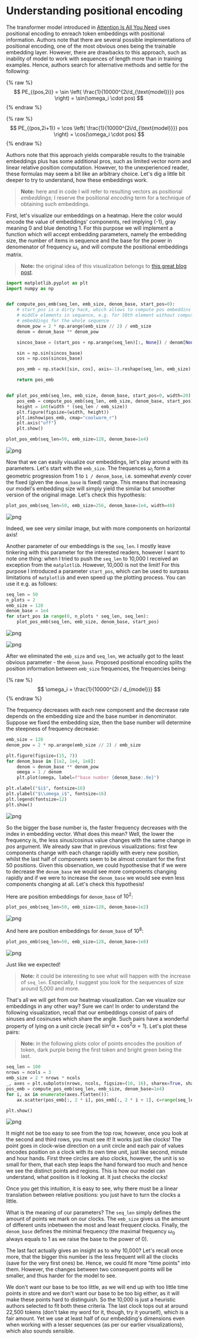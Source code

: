 # Understanding positional encoding



The transformer model introduced in [Attention Is All You Need](https://arxiv.org/abs/1706.03762) uses positional encoding to enreach token embeddings with positional information. Authors note that there are several possible implementations of positional encoding, one of the most obvious ones being the trainable embedding layer. However, there are drawbacks to this approach, such as inability of model to work with sequences of length more than in training examples. Hence, authors search for alternative methods and settle for the following:

{% raw %}
$$ PE_{(pos,2i)} = \sin \left( \frac{1}{10000^{2i/d_{\text{model}}}} pos \right) = \sin(\omega_i \cdot pos) $$
{% endraw %}

{% raw %}
$$ PE_{(pos,2i+1)} = \cos \left( \frac{1}{10000^{2i/d_{\text{model}}}} pos \right) = \cos(\omega_i \cdot pos) $$
{% endraw %}

Authors note that this approach yields comparable results to the trainable embeddings plus has some additional pros, such as limited vector norm and linear relative position computation. However, to the unexperienced reader, these formulas may seem a bit like an arbitrary choice. Let's dig a little bit deeper to try to understand, how these embeddings work.
> **Note:** here and in code I will refer to resulting vectors as positional *embeddings*; I reserve the positional *encoding* term for a technique of obtaining such embeddings.

First, let's visualize our embeddings on a heatmap. Here the color would encode the value of embeddings' components, red implying (-1), gray meaning 0 and blue denoting 1. For this purpose we will implement a function which will accept embedding parameters, namely the embedding size, the number of items in sequence and the base for the power in denomenator of frequency $\omega_i$, and will compute the positional embeddings matrix.
> **Note:** the original idea of this visualization belongs to [this great blog post](https://kazemnejad.com/blog/transformer_architecture_positional_encoding/).

```python
import matplotlib.pyplot as plt
import numpy as np


def compute_pos_emb(seq_len, emb_size, denom_base, start_pos=0):
    # start_pos is a dirty hack, which allows to compute pos embeddins for the
    # middle elements in sequence, e.g. for 50th element without computing
    # embeddings for the whole sequence
    denom_pow = 2 * np.arange(emb_size // 2) / emb_size
    denom = denom_base ** denom_pow

    sincos_base = (start_pos + np.arange(seq_len)[:, None]) / denom[None, :]

    sin = np.sin(sincos_base)
    cos = np.cos(sincos_base)

    pos_emb = np.stack([sin, cos], axis=-1).reshape(seq_len, emb_size)

    return pos_emb


def plot_pos_emb(seq_len, emb_size, denom_base, start_pos=0, width=20):
    pos_emb = compute_pos_emb(seq_len, emb_size, denom_base, start_pos)
    height = int(width * (seq_len / emb_size))
    plt.figure(figsize=(width, height))
    plt.imshow(pos_emb, cmap="coolwarm_r")
    plt.axis("off")
    plt.show()
```

```python
plot_pos_emb(seq_len=50, emb_size=128, denom_base=1e4)
```


![png](/images/2022-02-03-positional_encoding_files/output_3_0.png)


Now that we can easily visualize our embeddings, let's play around with its parameters. Let's start with the `emb_size`. The frequences $\omega_i$ form a geometric progression from 1 to `1 / denom_base`, i.e. somewhat *evenly* cover the fixed (given the `denom_base` is fixed) range. This means that increasing our model's embedding size will simply yield the similar but smoother version of the original image. Let's check this hypothesis:

```python
plot_pos_emb(seq_len=50, emb_size=256, denom_base=1e4, width=40)
```


![png](/images/2022-02-03-positional_encoding_files/output_5_0.png)


Indeed, we see very similar image, but with more components on horizontal axis!

Another parameter of our embeddings is the `seq_len`. I mostly leave tinkering with this parameter for the interested readers, however I want to note one thing: when I tried to push the `seq_len` to 10,000 I received an exception from the `matplotlib`. However, 10,000 is not the limit! For this purpose I introduced a parameter `start_pos`, which can be used to surpass limitations of `matplotlib` and even speed up the plotting process. You can use it e.g. as follows:

```python
seq_len = 50
n_plots = 2
emb_size = 128
denom_base = 1e4
for start_pos in range(0, n_plots * seq_len, seq_len):
    plot_pos_emb(seq_len, emb_size, denom_base, start_pos)
```


![png](/images/2022-02-03-positional_encoding_files/output_7_0.png)



![png](/images/2022-02-03-positional_encoding_files/output_7_1.png)


After we eliminated the `emb_size` and `seq_len`, we actually got to the least obvious parameter - the `denom_base`. Proposed positional encoding splits the position information between `emb_size` frequences, the frequencies being:

{% raw %}
$$ \omega_i = \frac{1}{10000^{2i / d_{model}}} $$
{% endraw %}

The frequency decreases with each new component and the decrease rate depends on the embedding size and the base number in denominator. Suppose we fixed the embedding size, then the base number will determine the steepness of frequency decrease:

```python
emb_size = 128
denom_pow = 2 * np.arange(emb_size // 2) / emb_size

plt.figure(figsize=(15, 7))
for denom_base in [1e2, 1e4, 1e8]:
    denom = denom_base ** denom_pow
    omega = 1 / denom
    plt.plot(omega, label=f"base number {denom_base:.0e}")

plt.xlabel("$i$", fontsize=16)
plt.ylabel("$\\omega_i$", fontsize=16)
plt.legend(fontsize=12)
plt.show()
```


![png](/images/2022-02-03-positional_encoding_files/output_9_0.png)


So the bigger the base number is, the faster frequency decreases with the index in embedding vector. What does this mean? Well, the lower the frequency is, the less sinus/cosinus value changes with the same change in $pos$ argument. We already saw that in previous visualizations: first few components change with each change rapidly with every new position, whilst the last half of components seem to be almost constant for the first 50 positions. Given this observation, we could hypothesise that if we were to decrease the `denom_base` we would see more components changing rapidly and if we were to increase the `denom_base` we would see even less components changing at all. Let's check this hypothesis!

Here are position embeddings for `denom_base` of $10^2$:

```python
plot_pos_emb(seq_len=50, emb_size=128, denom_base=1e2)
```


![png](/images/2022-02-03-positional_encoding_files/output_11_0.png)


And here are position embeddings for `denom_base` of $10^8$:

```python
plot_pos_emb(seq_len=50, emb_size=128, denom_base=1e8)
```


![png](/images/2022-02-03-positional_encoding_files/output_13_0.png)


Just like we expected!
> **Note:** it could be interesting to see what will happen with the increase of `seq_len`. Especially, I suggest you look for the sequences of size around 5,000 and more.

That's all we will get from our heatmap visualization. Can we visualize our embeddings in any other way? Sure we can! In order to understand the following visualization, recall that our embeddings consist of pairs of sinuses and cosinuses which share the angle. Such pairs have a wonderful property of lying on a unit circle (recall $\sin^2 \alpha + \cos^2 \alpha = 1$). Let's plot these pairs:
> **Note:** in the following plots color of points encodes the position of token, dark purple being the first token and bright green being the last.

```python
seq_len = 100
nrows = ncols = 3
emb_size = 2 * nrows * ncols
_, axes = plt.subplots(nrows, ncols, figsize=(16, 16), sharex=True, sharey=True)
pos_emb = compute_pos_emb(seq_len, emb_size, denom_base=1e4)
for i, ax in enumerate(axes.flatten()):
    ax.scatter(pos_emb[:, 2 * i], pos_emb[:, 2 * i + 1], c=range(seq_len))

plt.show()
```


![png](/images/2022-02-03-positional_encoding_files/output_16_0.png)


It might not be too easy to see from the top row, however, once you look at the second and third rows, you must see it! It works just like clocks! The point goes in clock-wise direction on a unit circle and each pair of values encodes position on a clock with its own time unit, just like second, minute and hour hands. First three circles are also clocks, however, the unit is so small for them, that each step leaps the hand forward too much and hence we see the distinct points and regions. This is how our model can understand, what position is it looking at. It just checks the clocks!

Once you get this intuition, it is easy to see, why there must be a linear translation between relative positions: you just have to turn the clocks a little.

What is the meaning of our parameters? The `seq_len` simply defines the amount of points we mark on our clocks. The `emb_size` gives us the amount of different units inbetween the most and least frequent clocks. Finally, the `denom_base` defines the minimal frequency (the maximal frequency $\omega_0$ always equals to 1 as we raise the base to the power of 0).

The last fact actually gives an insight as to why 10,000? Let's recall once more, that the bigger this number is the less frequent will all the clocks (save for the very first ones) be. Hence, we could fit more "time points" into them. However, the changes between two consequent points will be smaller, and thus harder for the model to see.

We don't want our base to be too little, as we will end up with too little time points in store and we don't want our base to be too big either, as it will make these points hard to distinguish. So the 10,000 is just a heuristic authors selected to fit both these criteria. The last clock tops out at around 22,500 tokens (don't take my word for it, though, try it yourself), which is a fair amount. Yet we use at least half of our embedding's dimensions even when working with a lesser sequences (as per our earlier visualizations), which also sounds sensible.
